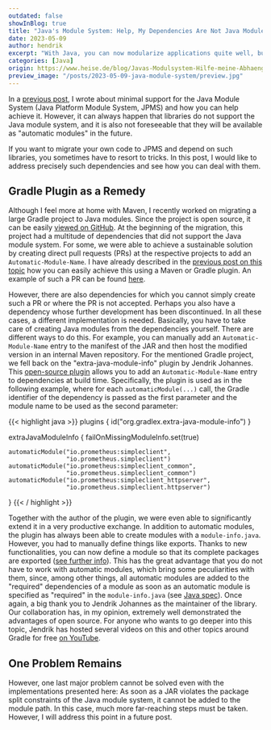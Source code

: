 ```yaml
---
outdated: false
showInBlog: true
title: "Java's Module System: Help, My Dependencies Are Not Java Modules!"
date: 2023-05-09
author: hendrik
excerpt: "With Java, you can now modularize applications quite well, but you also have to consider dependencies. When these are not Java modules, it gets interesting. In this post you can learn more about the Java module system and how it can be used in your projects."
categories: [Java]
origin: https://www.heise.de/blog/Javas-Modulsystem-Hilfe-meine-Abhaengigkeiten-sind-keine-Java-Module-7536607.html
preview_image: "/posts/2023-05-09-java-module-system/preview.jpg"
---
```


In a [previous post](https://open-elements.com/posts/2024/01/11/software-development-minimal-support-for-the-java-module-system/), I wrote about minimal support for the Java Module System (Java Platform Module System, JPMS) and how you can help achieve it.
However, it can always happen that libraries do not support the Java module system, and it is also not foreseeable that they will be available as "automatic modules" in the future.

If you want to migrate your own code to JPMS and depend on such libraries, you sometimes have to resort to tricks.
In this post, I would like to address precisely such dependencies and see how you can deal with them.

## Gradle Plugin as a Remedy

Although I feel more at home with Maven, I recently worked on migrating a large Gradle project to Java modules.
Since the project is open source, it can be easily [viewed on GitHub](https://github.com/hashgraph/hedera-services).
At the beginning of the migration, this project had a multitude of dependencies that did not support the Java module system.
For some, we were able to achieve a sustainable solution by creating direct pull requests (PRs) at the respective projects to add an `Automatic-Module-Name`.
I have already described in the [previous post on this topic](https://open-elements.com/posts/2024/01/11/software-development-minimal-support-for-the-java-module-system/) how you can easily achieve this using a Maven or Gradle plugin.
An example of such a PR can be found [here](https://github.com/offbynull/portmapper/pull/48).

However, there are also dependencies for which you cannot simply create such a PR or where the PR is not accepted.
Perhaps you also have a dependency whose further development has been discontinued.
In all these cases, a different implementation is needed.
Basically, you have to take care of creating Java modules from the dependencies yourself.
There are different ways to do this.
For example, you can manually add an `Automatic-Module-Name` entry to the manifest of the JAR and then host the modified version in an internal Maven repository.
For the mentioned Gradle project, we fell back on the "extra-java-module-info" plugin by Jendrik Johannes.
This [open-source plugin](https://github.com/gradlex-org/extra-java-module-info) allows you to add an `Automatic-Module-Name` entry to dependencies at build time.
Specifically, the plugin is used as in the following example, where for each `automaticModule(...)` call, the Gradle identifier of the dependency is passed as the first parameter and the module name to be used as the second parameter:

{{< highlight java >}}
plugins {
    id("org.gradlex.extra-java-module-info")
}

extraJavaModuleInfo {
    failOnMissingModuleInfo.set(true)

	automaticModule("io.prometheus:simpleclient", 
	                "io.prometheus.simpleclient")
	automaticModule("io.prometheus:simpleclient_common",
	                "io.prometheus.simpleclient_common")
	automaticModule("io.prometheus:simpleclient_httpserver", 
	                "io.prometheus.simpleclient.httpserver")
}
{{< / highlight >}}

Together with the author of the plugin, we were even able to significantly extend it in a very productive exchange.
In addition to automatic modules, the plugin has always been able to create modules with a `module-info.java`.
However, you had to manually define things like exports.
Thanks to new functionalities, you can now define a module so that its complete packages are exported ([see further info](https://github.com/gradlex-org/extra-java-module-info/issues/38)).
This has the great advantage that you do not have to work with automatic modules, which bring some peculiarities with them, since, among other things, all automatic modules are added to the "required" dependencies of a module as soon as an automatic module is specified as "required" in the `module-info.java` (see [Java spec](https://docs.oracle.com/javase/specs/jls/se16/html/jls-7.html#jls-7.7.1)).
Once again, a big thank you to Jendrik Johannes as the maintainer of the library.
Our collaboration has, in my opinion, extremely well demonstrated the advantages of open source.
For anyone who wants to go deeper into this topic, Jendrik has hosted several videos on this and other topics around Gradle for free [on YouTube](https://www.youtube.com/@jjohannes).

## One Problem Remains

However, one last major problem cannot be solved even with the implementations presented here: As soon as a JAR violates the package split constraints of the Java module system, it cannot be added to the module path.
In this case, much more far-reaching steps must be taken.
However, I will address this point in a future post.